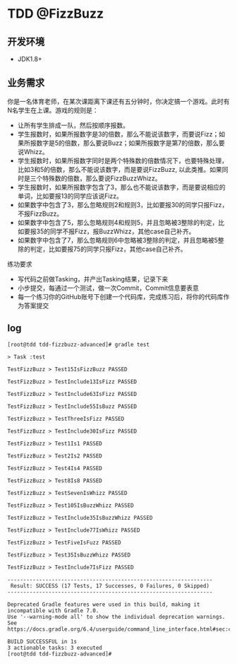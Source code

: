 # TDD @FizzBuzz


## 开发环境
 - JDK1.8+
 
## 业务需求


你是一名体育老师，在某次课距离下课还有五分钟时，你决定搞一个游戏。此时有N名学生在上课。游戏的规则是：
- 让所有学生排成一队，然后按顺序报数。
- 学生报数时，如果所报数字是3的倍数，那么不能说该数字，而要说Fizz；如果所报数字是5的倍数，那么要说Buzz；如果所报数字是第7的倍数，那么要说Whizz。
- 学生报数时，如果所报数字同时是两个特殊数的倍数情况下，也要特殊处理，比如3和5的倍数，那么不能说该数字，而是要说FizzBuzz, 以此类推。如果同时是三个特殊数的倍数，那么要说FizzBuzzWhizz。
- 学生报数时，如果所报数字包含了3，那么也不能说该数字，而是要说相应的单词，比如要报13的同学应该说Fizz。
- 如果数字中包含了3，那么忽略规则2和规则3，比如要报30的同学只报Fizz，不报FizzBuzz。
- 如果数字中包含了5，那么忽略规则4和规则5，并且忽略被3整除的判定，比如要报35的同学不报Fizz，报BuzzWhizz，其他case自己补齐。
- 如果数字中包含了7，那么忽略规则6中忽略被3整除的判定，并且忽略被5整除的判定，比如要报75的同学只报Fizz，其他case自己补齐。


练功要求

- 写代码之前做Tasking，并产出Tasking结果，记录下来
- 小步提交，每通过一个测试，做一次Commit，Commit信息要表意
- 每一个练习你的GitHub账号下创建一个代码库，完成练习后，将你的代码库作为答案提交



## log

~~~
[root@tdd tdd-fizzbuzz-advanced]# gradle test

> Task :test

TestFizzBuzz > Test15IsFizzBuzz PASSED

TestFizzBuzz > TestInclude13IsFizz PASSED

TestFizzBuzz > TestInclude63IsFizz PASSED

TestFizzBuzz > TestInclude55IsBuzz PASSED

TestFizzBuzz > TestThreeIsFizz PASSED

TestFizzBuzz > TestInclude30IsFizz PASSED

TestFizzBuzz > Test1Is1 PASSED

TestFizzBuzz > Test2Is2 PASSED

TestFizzBuzz > Test4Is4 PASSED

TestFizzBuzz > Test8Is8 PASSED

TestFizzBuzz > TestSevenIsWhizz PASSED

TestFizzBuzz > Test105IsBuzzWhizz PASSED

TestFizzBuzz > TestInclude35IsBuzzWhizz PASSED

TestFizzBuzz > TestInclude77IsWhizz PASSED

TestFizzBuzz > TestFiveIsFuzz PASSED

TestFizzBuzz > Test35IsBuzzWhizz PASSED

TestFizzBuzz > TestInclude7IsFizz PASSED

-----------------------------------------------------------------
 Result: SUCCESS (17 Tests, 17 Successes, 0 Failures, 0 Skipped)
-----------------------------------------------------------------

Deprecated Gradle features were used in this build, making it incompatible with Gradle 7.0.
Use '--warning-mode all' to show the individual deprecation warnings.
See https://docs.gradle.org/6.4/userguide/command_line_interface.html#sec:command_line_warnings

BUILD SUCCESSFUL in 1s
3 actionable tasks: 3 executed
[root@tdd tdd-fizzbuzz-advanced]#
~~~
